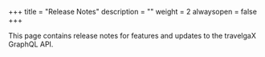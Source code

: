 +++
title = "Release Notes"
description = ""
weight = 2
alwaysopen = false
+++

This page contains release notes for features and updates to the travelgaX GraphQL API.